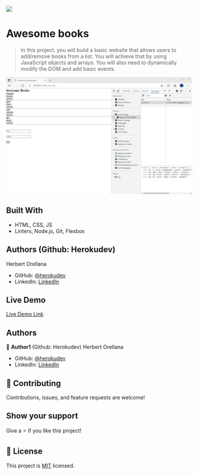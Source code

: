 ![](https://img.shields.io/badge/Microverse-blueviolet)

# Awesome books

> In this project, you will build a basic website that allows users to add/remove books from a list. You will achieve that by using JavaScript objects and arrays. You will also need to dynamically modify the DOM and add basic events.

![screenshot](./app_screenshot.png)

## Built With
- HTML, CSS, JS
- Linters, Node.js, Git, Flexbox


## Authors (Github: Herokudev)
Herbert Orellana

- GitHub: [@herokudev](https://github.com/herokudev)
- LinkedIn: [LinkedIn](https://linkedin.com/in/armando-orellana-a0b50b34)

## Live Demo

[Live Demo Link](https://livedemo.com)

## Authors

👤 **Author1** (Github: Herokudev)
Herbert Orellana

- GitHub: [@herokudev](https://github.com/herokudev)
- LinkedIn: [LinkedIn](https://linkedin.com/in/armando-orellana-a0b50b34)

## 🤝 Contributing

Contributions, issues, and feature requests are welcome!

## Show your support

Give a ⭐️ if you like this project!

## 📝 License

This project is [MIT](./MIT.md) licensed.
